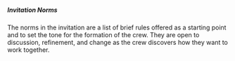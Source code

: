 ##### Invitation Norms
The norms in the invitation are a list of brief rules offered as a starting point and to set the tone for the formation of the crew. They are open to discussion, refinement, and change as the crew discovers how they want to work together.